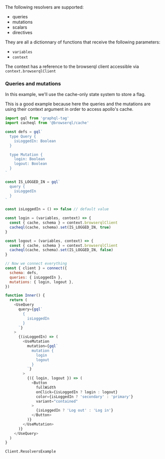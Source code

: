 The following resolvers are supported:

- queries
- mutations
- scalars
- directives

They are all a dictionnary of functions that receive the following parameters:

- `variables`
- `context`

The context has a reference to the browserql client accessible via `context.browserqlClient`

### Queries and mutations

In this example, we'll use the cache-only state system to store a flag.

This is a good example because here the queries and the mutations are using their context argument in order to access apollo's cache.

```javascript
import gql from 'graphql-tag'
import cacheql from '@browserql/cache'

const defs = gql`
  type Query {
    isLoggedIn: Boolean
  }

  type Mutation {
    login: Boolean
    logout: Boolean
  }
`

const IS_LOGGED_IN = gql`
  query {
    isLoggedIn
  }
`

const isLoggedIn = () => false // default value

const login = (variables, context) => {
  const { cache, schema } = context.browserqlClient
  cacheql(cache, schema).set(IS_LOGGED_IN, true)
}

const logout = (variables, context) => {
  const { cache, schema } = context.browserqlClient
  cacheql(cache, schema).set(IS_LOGGED_IN, false)
}

// Now we connect everything
const { client } = connect({
  schema: defs,
  queries: { isLoggedIn },
  mutations: { login, logout },
})
```

```javascript
function Inner() {
  return (
    <UseQuery
      query={gql`
        {
          isLoggedIn
        }
      `}
    >
      {(isLoggedIn) => (
        <UseMutation
          mutation={gql`
            mutation {
              login
              logout
            }
          `}
        >
          {({ login, logout }) => (
            <Button
              fullWidth
              onClick={isLoggedIn ? login : logout}
              color={isLoggedIn ? 'secondary' : 'primary'}
              variant="contained"
            >
              {isLoggedIn ? 'Log out' : 'Log in'}
            </Button>
          )}
        </UseMutation>
      )}
    </UseQuery>
  )
}
```

```snapshot
Client.ResolversExample
```
